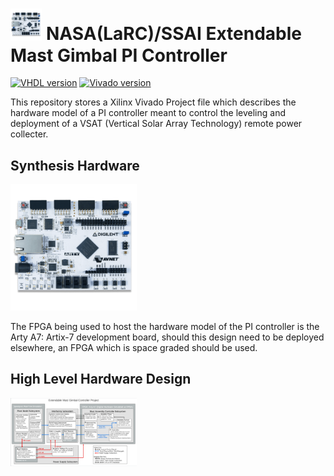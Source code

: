 # <img src="./images/arty-a7.png" width="10%" height="20%"> NASA(LaRC)/SSAI Extendable Mast Gimbal PI Controller 

[![VHDL version](https://img.shields.io/badge/VHDL-IEEE%201076--2019-blue)](https://en.wikipedia.org/wiki/VHDL)
[![Vivado version](https://img.shields.io/badge/Vivado-v2022.2%20(64--bit)-yellow)](https://www.xilinx.com/support/download.html)

This repository stores a Xilinx Vivado Project file which describes the hardware model of a PI controller meant to control the leveling and deployment of a VSAT (Vertical Solar Array Technology) remote power collecter.

## Synthesis Hardware

<img src="./images/arty-a7.png" width="40%" height="40%">

The FPGA being used to host the hardware model of the PI controller is the Arty A7: Artix-7 development board, should this design need to be deployed elsewhere, an FPGA which is space graded should be used.

## High Level Hardware Design

<img src="./images/high-level.png" width="40%" height="40%">

